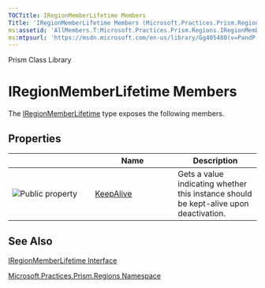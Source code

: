 ```yaml
---
TOCTitle: IRegionMemberLifetime Members
Title: 'IRegionMemberLifetime Members (Microsoft.Practices.Prism.Regions)'
ms:assetid: 'AllMembers.T:Microsoft.Practices.Prism.Regions.IRegionMemberLifetime'
ms:mtpsurl: 'https://msdn.microsoft.com/en-us/library/Gg405480(v=PandP.50)'
---
```


Prism Class Library

IRegionMemberLifetime Members
=============================

The [IRegionMemberLifetime](https://msdn.microsoft.com/t:microsoft.practices.prism.regions.iregionmemberlifetime) type exposes the following members.

Properties
----------

<span id="propertyTableToggle"></span>
<table>
<colgroup>
<col width="33%" />
<col width="33%" />
<col width="33%" />
</colgroup>
<thead>
<tr class="header">
<th> </th>
<th>Name</th>
<th>Description</th>
</tr>
</thead>
<tbody>
<tr class="odd">
<td><img src="https://msdn.microsoft.com/en-us/Gg405480.pubproperty(en-us,PandP.50).gif" title="Public property" /></td>
<td><a href="https://msdn.microsoft.com/p:microsoft.practices.prism.regions.iregionmemberlifetime.keepalive">KeepAlive</a></td>
<td><div class="summary">
Gets a value indicating whether this instance should be kept-alive upon deactivation.
</div></td>
</tr>
</tbody>
</table>

See Also
--------

<span id="seeAlsoToggle"></span>
[IRegionMemberLifetime Interface](https://msdn.microsoft.com/t:microsoft.practices.prism.regions.iregionmemberlifetime)

[Microsoft.Practices.Prism.Regions Namespace](https://msdn.microsoft.com/n:microsoft.practices.prism.regions)
